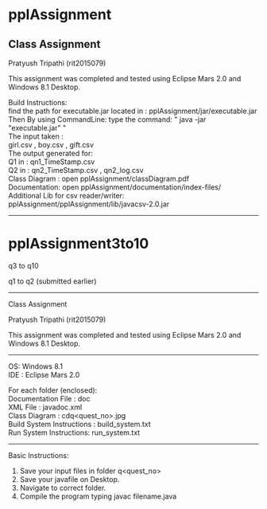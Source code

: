 # pplAssignment
Class Assignment
-----------------------------------------------------------------------------------

Pratyush Tripathi
(rit2015079)

This assignment was completed and tested using Eclipse Mars 2.0 and Windows 8.1 Desktop.

Build Instructions:  
find the path for executable.jar located in : pplAssignment/jar/executable.jar  
Then By using CommandLine: type the command: " java -jar "executable.jar"    "  
The input taken :  
girl.csv , boy.csv , gift.csv  
The output generated for:  
Q1 in : qn1_TimeStamp.csv  
Q2 in : qn2_TimeStamp.csv , qn2_log.csv  
Class Diagram : open pplAssignment/classDiagram.pdf  
Documentation: open pplAssignment/documentation/index-files/  
Additional Lib for csv reader/writer: pplAssignment/pplAssignment/lib/javacsv-2.0.jar  



------------------------------------------------------------------------------------


# pplAssignment3to10  
q3 to q10  

q1 to q2 (submitted earlier)  

-----------------------------------------------------------------------------------------------------

Class Assignment  

Pratyush Tripathi (rit2015079)  

This assignment was completed and tested using Eclipse Mars 2.0 and Windows 8.1 Desktop.  

----------------------------------------------------------------------------------------------------------------------------

OS: Windows 8.1  
IDE : Eclipse Mars 2.0  

For each folder (enclosed):  
Documentation File : doc  
XML File : javadoc.xml  
Class Diagram : cdq<quest_no>.jpg  
Build System Instructions : build_system.txt  
Run System Instructions: run_system.txt  


---------------------------------------------------------------------------------------------------------------

Basic Instructions:  
1. Save your input files in folder q<quest_no>  
2. Save your javafile on Desktop.  
3. Navigate to correct folder.  
4. Compile the program typing javac filename.java  






